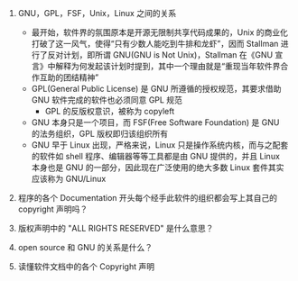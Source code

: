 1. GNU，GPL，FSF，Unix，Linux 之间的关系
	+ 最开始，软件界的氛围原本是开源无限制共享代码成果的，Unix 的商业化打破了这一风气，使得“只有少数人能吃到牛排和龙虾”，因而 Stallman 进行了反对计划，即所谓 GNU(GNU is Not Unix)，Stallman 在《GNU 宣言》中解释为何发起该计划时提到，其中一个理由就是“重现当年软件界合作互助的团结精神”
	+ GPL(General Public License) 是 GNU 所遵循的授权规范，其要求借助 GNU 软件完成的软件也必须同意 GPL 规范
		+ GPL 的反版权意识，被称为 copyleft
	+ GNU 本身只是一个项目，而 FSF(Free Software Foundation) 是 GNU 的法务组织，GPL 版权即归该组织所有
	+ GNU 早于 Linux 出现，严格来说，Linux 只是操作系统内核，而与之配套的软件如 shell 程序、编辑器等等工具都是由 GNU 提供的，并且 Linux 本身也是 GNU 的一部分，因此现在广泛使用的绝大多数 Linux 套件其实应该称为 GNU/Linux

2. 程序的各个 Documentation 开头每个经手此软件的组织都会写上其自己的 copyright 声明吗？

3. 版权声明中的 "ALL RIGHTS RESERVED" 是什么意思？

4. open source 和 GNU 的关系是什么？

5. 读懂软件文档中的各个 Copyright 声明
